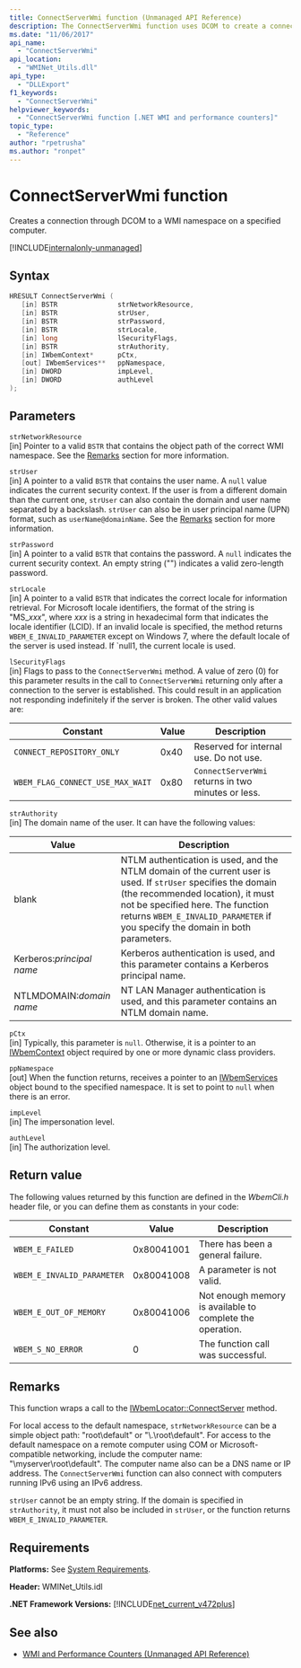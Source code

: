 ```yaml
---
title: ConnectServerWmi function (Unmanaged API Reference)
description: The ConnectServerWmi function uses DCOM to create a connection to a WMI namespace.
ms.date: "11/06/2017"
api_name:
  - "ConnectServerWmi"
api_location:
  - "WMINet_Utils.dll"
api_type:
  - "DLLExport"
f1_keywords:
  - "ConnectServerWmi"
helpviewer_keywords:
  - "ConnectServerWmi function [.NET WMI and performance counters]"
topic_type:
  - "Reference"
author: "rpetrusha"
ms.author: "ronpet"
---
```

# ConnectServerWmi function

Creates a connection through DCOM to a WMI namespace on a specified computer.

[!INCLUDE[internalonly-unmanaged](../../../../includes/internalonly-unmanaged.md)]

## Syntax

```cpp
HRESULT ConnectServerWmi (
   [in] BSTR               strNetworkResource,
   [in] BSTR               strUser,
   [in] BSTR               strPassword,
   [in] BSTR               strLocale,
   [in] long               lSecurityFlags,
   [in] BSTR               strAuthority,
   [in] IWbemContext*      pCtx,
   [out] IWbemServices**   ppNamespace,
   [in] DWORD              impLevel,
   [in] DWORD              authLevel
);
```

## Parameters

`strNetworkResource`\
[in] Pointer to a valid `BSTR` that contains the object path of the correct WMI namespace. See the [Remarks](#remarks) section for more information.

`strUser`\
[in] A pointer to a valid `BSTR` that contains the user name. A `null` value indicates the current security context. If the user is from a different domain than the current one, `strUser` can also contain the domain and user name separated by a backslash. `strUser` can also be in user principal name (UPN) format, such as `userName@domainName`. See the [Remarks](#remarks) section for more information.

`strPassword`\
[in] A pointer to a valid `BSTR` that contains the password. A `null` indicates the current security context. An empty string ("") indicates a valid zero-length password.

`strLocale`\
[in] A pointer to a valid `BSTR` that indicates the correct locale for information retrieval. For Microsoft locale identifiers, the format of the string is "MS\_*xxx*", where *xxx* is a string in hexadecimal form that indicates the locale identifier (LCID). If an invalid locale is specified, the method returns `WBEM_E_INVALID_PARAMETER` except on Windows 7, where the default locale of the server is used instead. If `null1, the current locale is used.

`lSecurityFlags`\
[in] Flags to pass to the `ConnectServerWmi` method. A value of zero (0) for this parameter results in the call to `ConnectServerWmi` returning only after a connection to the server is established. This could result in an application not responding indefinitely if the server is broken. The other valid values are:

| Constant  | Value  | Description  |
|---------|---------|---------|
| `CONNECT_REPOSITORY_ONLY` | 0x40 | Reserved for internal use. Do not use. |
| `WBEM_FLAG_CONNECT_USE_MAX_WAIT` | 0x80 | `ConnectServerWmi` returns in two minutes or less. |

`strAuthority`\
[in] The domain name of the user. It can have the following values:

| Value | Description |
|---------|---------|
| blank | NTLM authentication is used, and the NTLM domain of the current user is used. If `strUser` specifies the domain (the recommended location), it must not be specified here. The function returns `WBEM_E_INVALID_PARAMETER` if you specify the domain in both parameters. |
| Kerberos:*principal name* | Kerberos authentication is used, and this parameter contains a Kerberos principal name. |
| NTLMDOMAIN:*domain name* | NT LAN Manager authentication is used, and this parameter contains an NTLM domain name. |

`pCtx`\
[in] Typically, this parameter is `null`. Otherwise, it is a pointer to an [IWbemContext](/windows/desktop/api/wbemcli/nn-wbemcli-iwbemcontext) object required by one or more dynamic class providers.

`ppNamespace`\
[out] When the function returns, receives a pointer to an [IWbemServices](/windows/desktop/api/wbemcli/nn-wbemcli-iwbemservices) object bound to the specified namespace. It is set to point to `null` when there is an error.

`impLevel`\
[in] The impersonation level.

`authLevel`\
[in] The authorization level.

## Return value

The following values returned by this function are defined in the *WbemCli.h* header file, or you can define them as constants in your code:

|Constant  |Value  |Description  |
|---------|---------|---------|
| `WBEM_E_FAILED` | 0x80041001 | There has been a general failure. |
| `WBEM_E_INVALID_PARAMETER` | 0x80041008 | A parameter is not valid. |
| `WBEM_E_OUT_OF_MEMORY` | 0x80041006 | Not enough memory is available to complete the operation. |
| `WBEM_S_NO_ERROR` | 0 | The function call was successful.  |

## Remarks

This function wraps a call to the [IWbemLocator::ConnectServer](/windows/desktop/api/wbemcli/nf-wbemcli-iwbemlocator-connectserver) method.

For local access to the default namespace, `strNetworkResource` can be a simple object path: "root\default" or "\\.\root\default". For access to the default namespace on a remote computer using COM or Microsoft-compatible networking, include the computer name: "\\myserver\root\default". The computer name also can be a DNS name or IP address. The `ConnectServerWmi` function can also connect with computers running IPv6 using an IPv6 address.

`strUser` cannot be an empty string. If the domain is specified in `strAuthority`, it must not also be included in `strUser`, or the function returns `WBEM_E_INVALID_PARAMETER`.

## Requirements

 **Platforms:** See [System Requirements](../../../../docs/framework/get-started/system-requirements.md).

 **Header:** WMINet_Utils.idl

 **.NET Framework Versions:** [!INCLUDE[net_current_v472plus](../../../../includes/net-current-v472plus.md)]

## See also

- [WMI and Performance Counters (Unmanaged API Reference)](index.md)
